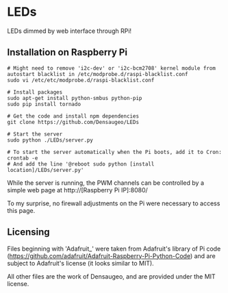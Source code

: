 # LEDs #

LEDs dimmed by web interface through RPi!

## Installation on Raspberry Pi ##

~~~
# Might need to remove 'i2c-dev' or 'i2c-bcm2708' kernel module from autostart blacklist in /etc/modprobe.d/raspi-blacklist.conf
sudo vi /etc/etc/modprobe.d/raspi-blacklist.conf

# Install packages
sudo apt-get install python-smbus python-pip
sudo pip install tornado

# Get the code and install npm dependencies
git clone https://github.com/Densaugeo/LEDs

# Start the server
sudo python ./LEDs/server.py

# To start the server automatically when the Pi boots, add it to Cron:
crontab -e
# And add the line '@reboot sudo python [install location]/LEDs/server.py'
~~~

While the server is running, the PWM channels can be controlled by a simple web page at http://[Raspberry Pi IP]:8080/

To my surprise, no firewall adjustments on the Pi were necessary to access this page.

## Licensing ##

Files beginning with 'Adafruit_' were taken from Adafruit's library of Pi code (https://github.com/adafruit/Adafruit-Raspberry-Pi-Python-Code) and are subject to Adafruit's license (it looks similar to MIT).

All other files are the work of Densaugeo, and are provided under the MIT license.
